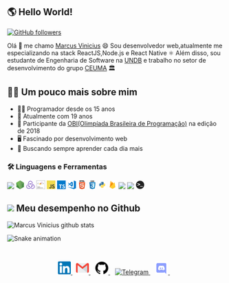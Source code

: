 ## 🌎 Hello World!
[![GitHub followers](https://img.shields.io/github/followers/dev-viniciuss.svg?style=social&label=Follow&maxAge=2592000)](https://github.com/dev-viniciuss?tab=followers)

Olá 🖖 me chamo [Marcus Vinicius](https://www.linkedin.com/in/marcus-vinicius-silva-costa-6098911a4/) 😄 Sou desenvolvedor web,atualmente me especializando na stack ReactJS,Node.js e React Native ⚛️ Além disso, sou estudante de Engenharia de Software na [UNDB](https://www.undb.edu.br/) e trabalho no setor de desenvolvimento do grupo [CEUMA](http://www.ceuma.br/nucleodeti/) 🏛️


## 👨‍🚀 Um pouco mais sobre mim
- 👨‍💻 Programador desde os 15 anos
- 🧑 Atualmente com 19 anos
- 🥇 Participante da [OBI(Olimpíada Brasileira de Programação)](https://olimpiada.ic.unicamp.br/) na edição de 2018
- 🖥️ Fascinado por desenvolvimento web
- 🚀 Buscando sempre aprender cada dia mais


### 🛠️ Linguagens e Ferramentas  

<code><img height="20" src="https://ionicframework.com/jp/docs/assets/icons/logo-react-icon.png"></code>
<code><img height="20" src="https://raw.githubusercontent.com/github/explore/80688e429a7d4ef2fca1e82350fe8e3517d3494d/topics/nodejs/nodejs.png"></code>
<code><img height="20" src="https://raw.githubusercontent.com/github/explore/80688e429a7d4ef2fca1e82350fe8e3517d3494d/topics/redux/redux.png"></code>
<code><img height="20" src="https://raw.githubusercontent.com/github/explore/80688e429a7d4ef2fca1e82350fe8e3517d3494d/topics/styled-components/styled-components.png"></code>
<code><img height="20" src="https://raw.githubusercontent.com/github/explore/80688e429a7d4ef2fca1e82350fe8e3517d3494d/topics/javascript/javascript.png"></code>
<code><img height="20" src="https://raw.githubusercontent.com/github/explore/80688e429a7d4ef2fca1e82350fe8e3517d3494d/topics/typescript/typescript.png"></code>
<code><img height="20" src="https://raw.githubusercontent.com/github/explore/80688e429a7d4ef2fca1e82350fe8e3517d3494d/topics/visual-studio-code/visual-studio-code.png"></code>
<code><img height="20" src="https://raw.githubusercontent.com/github/explore/80688e429a7d4ef2fca1e82350fe8e3517d3494d/topics/html/html.png"></code>
<code><img height="20" src="https://raw.githubusercontent.com/github/explore/80688e429a7d4ef2fca1e82350fe8e3517d3494d/topics/css/css.png"></code>
<code><img height="20" src="https://raw.githubusercontent.com/github/explore/80688e429a7d4ef2fca1e82350fe8e3517d3494d/topics/python/python.png"></code>
<code><img height="20" src="https://raw.githubusercontent.com/github/explore/80688e429a7d4ef2fca1e82350fe8e3517d3494d/topics/firebase/firebase.png"></code>
<code><img height="20" src="https://www.pngfind.com/pngs/m/74-744138_mysql-logo-png-mysql-transparent-png.png"></code>
<code><img height="20" src="https://imagens.tiespecialistas.com.br/2015/02/git.jpg"></code>
<code><img height="20" src="https://raw.githubusercontent.com/github/explore/80688e429a7d4ef2fca1e82350fe8e3517d3494d/topics/terminal/terminal.png"></code>

## <img height="23" src="https://image.flaticon.com/icons/png/512/25/25231.png"> Meu desempenho no Github
![Marcus Vinicius github stats](https://github-readme-stats.vercel.app/api?username=dev-viniciuss&show_icons=true&theme=tokyonight)

![Snake animation](https://github.com/dev-viniciuss/dev-viniciuss/blob/output/github-contribution-grid-snake.svg)

&nbsp;
<p align="center">
  <a href="https://www.linkedin.com/in/marcus-vinicius-silva-costa-6098911a4/" target="_blank">
    <img src="https://github.com/deut-erium/deut-erium/blob/master/assets/linkedin.svg" width="30px" alt="LinkedIn">
  </a> &nbsp;
  <a href="mailto:dev.mvsc@gmail.com">
     <img src="https://github.com/deut-erium/deut-erium/blob/master/assets/gmail.svg" width="30px" alt="mail" target="_blank">
  </a> &nbsp;&nbsp;
  <a href="https://github.com/dev-viniciuss">
     <img src="https://github.com/deut-erium/deut-erium/blob/master/assets/github.svg" width="30px" alt="github" target="_blank">
  </a> &nbsp;&nbsp;
  <a href="https://t.me/MVinicius">
     <img src="https://logodownload.org/wp-content/uploads/2017/11/telegram-logo.png" width="30px" alt="Telegram" target="_blank">
  </a> &nbsp;&nbsp;
   <a href="https://discord.com/users/Marcus Vinicius#9740">
     <img src="https://github.com/deut-erium/deut-erium/blob/master/assets/discord.svg" width="30px" alt="discord" target="_blank">
  </a> &nbsp;&nbsp;
</p>
